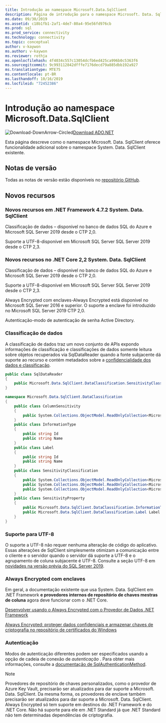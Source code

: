 ```yaml
---
title: Introdução ao namespace Microsoft.Data.SqlClient
description: Página de introdução para o namespace Microsoft. Data. SqlClient.
ms.date: 09/30/2019
ms.assetid: c18b1fb1-2af1-4de7-80a4-95e56fd976cb
ms.prod: sql
ms.prod_service: connectivity
ms.technology: connectivity
ms.topic: conceptual
author: v-kaywon
ms.author: v-kaywon
ms.reviewer: rothja
ms.openlocfilehash: 4f4034c557c13054dcfb6ed425ca996b0c5363f6
ms.sourcegitcommit: 9c993112842dfffe7176decd79a885dbb192a927
ms.translationtype: MTE75
ms.contentlocale: pt-BR
ms.lasthandoff: 10/16/2019
ms.locfileid: "72452386"
---
```

# <a name="introduction-to-microsoftdatasqlclient-namespace"></a>Introdução ao namespace Microsoft.Data.SqlClient

![Download-DownArrow-Circled](../../ssdt/media/download.png)[Download ADO.NET](../sql-connection-libraries.md#anchor-20-drivers-relational-access)

Esta página descreve como o namespace Microsoft. Data. SqlClient oferece funcionalidade adicional sobre o namespace System. Data. SqlClient existente.
  
## <a name="release-notes"></a>Notas de versão
Todas as notas de versão estão disponíveis no [repositório GitHub](https://github.com/dotnet/SqlClient/tree/master/release-notes).

## <a name="new-features"></a>Novos recursos

### <a name="new-features-over-net-framework-472-systemdatasqlclient"></a>Novos recursos em .NET Framework 4.7.2 System. Data. SqlClient

Classificação de dados – disponível no banco de dados SQL do Azure e Microsoft SQL Server 2019 desde o CTP 2,0.

Suporte a UTF-8-disponível em Microsoft SQL Server SQL Server 2019 desde o CTP 2,3.

### <a name="new-features-over-net-core-22-systemdatasqlclient"></a>Novos recursos no .NET Core 2,2 System. Data. SqlClient

Classificação de dados – disponível no banco de dados SQL do Azure e Microsoft SQL Server 2019 desde o CTP 2,0.

Suporte a UTF-8-disponível em Microsoft SQL Server SQL Server 2019 desde o CTP 2,3.

Always Encrypted com enclaves-Always Encrypted está disponível no Microsoft SQL Server 2016 e superior. O suporte a enclave foi introduzido no Microsoft SQL Server 2019 CTP 2,0.

Autenticação-modo de autenticação de senha Active Directory.

### <a name="data-classification"></a>Classificação de dados

A classificação de dados traz um novo conjunto de APIs expondo informações de classificação e classificações de dados somente leitura sobre objetos recuperados via SqlDataReader quando a fonte subjacente dá suporte ao recurso e contém metadados sobre a [confidencialidade dos dados e classificação](../../relational-databases/security/sql-data-discovery-and-classification.md).

```csharp
public class SqlDataReader
{
    public Microsoft.Data.SqlClient.DataClassification.SensitivityClassification SensitivityClassification
}

namespace Microsoft.Data.SqlClient.DataClassification
{
    public class ColumnSensitivity
    {
        public System.Collections.ObjectModel.ReadOnlyCollection<Microsoft.Data.SqlClient.DataClassification.SensitivityProperty> SensitivityProperties
    }
    public class InformationType
    {
        public string Id
        public string Name
    }
    public class Label
    {
        public string Id
        public string Name
    }
    public class SensitivityClassification
    {
        public System.Collections.ObjectModel.ReadOnlyCollection<Microsoft.Data.SqlClient.DataClassification.ColumnSensitivity> ColumnSensitivities
        public System.Collections.ObjectModel.ReadOnlyCollection<Microsoft.Data.SqlClient.DataClassification.InformationType> InformationTypes
        public System.Collections.ObjectModel.ReadOnlyCollection<Microsoft.Data.SqlClient.DataClassification.Label> Labels
    }
    public class SensitivityProperty
    {
        public Microsoft.Data.SqlClient.DataClassification.InformationType InformationType
        public Microsoft.Data.SqlClient.DataClassification.Label Label
    }
}
```

### <a name="utf-8-support"></a>Suporte para UTF-8

O suporte a UTF-8 não requer nenhuma alteração de código do aplicativo. Essas alterações de SqlClient simplesmente otimizam a comunicação entre o cliente e o servidor quando o servidor dá suporte a UTF-8 e o agrupamento de coluna subjacente é UTF-8. Consulte a seção UTF-8 em [novidades na versão prévia do SQL Server 2019](../../sql-server/what-s-new-in-sql-server-ver15.md).

### <a name="always-encrypted-with-enclaves"></a>Always Encrypted com enclaves

Em geral, a documentação existente que usa System. Data. SqlClient em .NET Framework **e provedores internos de repositório de chaves mestras de coluna** agora deve funcionar com o .NET Core.

 [Desenvolver usando o Always Encrypted com o Provedor de Dados .NET Framework](../../relational-databases/security/encryption/develop-using-always-encrypted-with-net-framework-data-provider.md)

 [Always Encrypted: proteger dados confidenciais e armazenar chaves de criptografia no repositório de certificados do Windows](https://docs.microsoft.com/azure/sql-database/sql-database-always-encrypted)

### <a name="authentication"></a>Autenticação

Modos de autenticação diferentes podem ser especificados usando a opção de cadeia de conexão de _autenticação_ . Para obter mais informações, consulte a [documentação de SqlAuthenticationMethod](https://docs.microsoft.com/dotnet/api/system.data.sqlclient.sqlauthenticationmethod?view=netframework-4.7.2).

> [!NOTE]
> Provedores de repositório de chaves personalizados, como o provedor de Azure Key Vault, precisarão ser atualizados para dar suporte a Microsoft. Data. SqlClient. Da mesma forma, os provedores de enclave também precisarão ser atualizados para dar suporte a Microsoft. Data. SqlClient.
> Always Encrypted só tem suporte em destinos do .NET Framework e do .NET Core. Não há suporte para ele em .NET Standard já que .NET Standard não tem determinadas dependências de criptografia.
